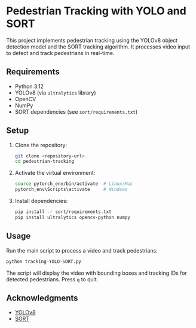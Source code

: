 # Pedestrian Tracking with YOLO and SORT

This project implements pedestrian tracking using the YOLOv8 object detection model and the SORT tracking algorithm. It processes video input to detect and track pedestrians in real-time.

## Requirements

- Python 3.12
- YOLOv8 (via `ultralytics` library)
- OpenCV
- NumPy
- SORT dependencies (see `sort/requirements.txt`)

## Setup

1. Clone the repository:
   ```bash
   git clone <repository-url>
   cd pedestrian-tracking
   ```

2. Activate the virtual environment:
   ```bash
   source pytorch_env/bin/activate  # Linux/Mac
   pytorch_env\Scripts\activate     # Windows
   ```

3. Install dependencies:
   ```bash
   pip install -r sort/requirements.txt
   pip install ultralytics opencv-python numpy
   ```

## Usage

Run the main script to process a video and track pedestrians:
```bash
python tracking-YOLO-SORT.py
```

The script will display the video with bounding boxes and tracking IDs for detected pedestrians. Press `q` to quit.

## Acknowledgments

- [YOLOv8](https://github.com/ultralytics/ultralytics)
- [SORT](https://github.com/abewley/sort)

